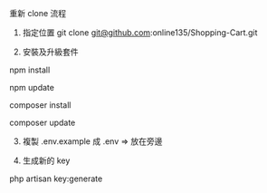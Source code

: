 重新 clone 流程

1. 指定位置 git clone git@github.com:online135/Shopping-Cart.git

2. 安裝及升級套件

npm install

npm update

composer install

composer update

3. 複製 .env.example 成 .env  => 放在旁邊

4. 生成新的 key

php artisan key:generate